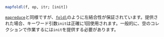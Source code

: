 ```julia
mapfoldl(f, op, itr; [init])
```

[`mapreduce`](@ref)と同様ですが、[`foldl`](@ref)のように左結合性が保証されています。提供された場合、キーワード引数`init`は正確に1回使用されます。一般的に、空のコレクションで作業するには`init`を提供する必要があります。
